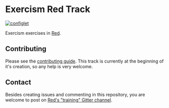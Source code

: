 # Exercism Red Track

[![configlet](https://github.com/exercism/red/workflows/configlet/badge.svg)](https://github.com/exercism/red/actions?query=workflow%3Aconfiglet)

Exercism exercises in [Red](https://www.red-lang.org/).

## Contributing

Please see the [contributing guide](https://github.com/exercism/legacy-docs/tree/master/contributing-to-language-tracks). This track is currently at the beginning of it's creation, so any help is very welcome.

## Contact

Besides creating issues and commenting in this repository, you are welcome to post on [Red's "training" Gitter channel](https://gitter.im/red/training).
